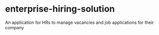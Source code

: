 # enterprise-hiring-solution

An application for HRs to manage vacancies and job applications for their company
